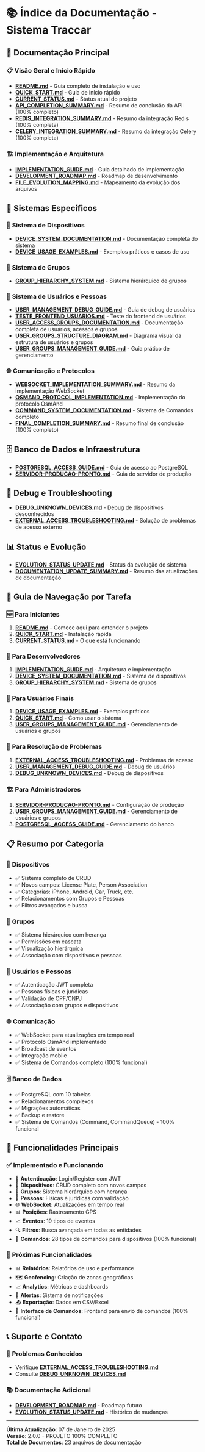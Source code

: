 # 📚 Índice da Documentação - Sistema Traccar

## 🎯 Documentação Principal

### 📋 **Visão Geral e Início Rápido**
- **[README.md](./README.md)** - Guia completo de instalação e uso
- **[QUICK_START.md](./QUICK_START.md)** - Guia de início rápido
- **[CURRENT_STATUS.md](./CURRENT_STATUS.md)** - Status atual do projeto
- **[API_COMPLETION_SUMMARY.md](./API_COMPLETION_SUMMARY.md)** - Resumo de conclusão da API (100% completo)
- **[REDIS_INTEGRATION_SUMMARY.md](./REDIS_INTEGRATION_SUMMARY.md)** - Resumo da integração Redis (100% completa)
- **[CELERY_INTEGRATION_SUMMARY.md](./CELERY_INTEGRATION_SUMMARY.md)** - Resumo da integração Celery (100% completa)

### 🏗️ **Implementação e Arquitetura**
- **[IMPLEMENTATION_GUIDE.md](./IMPLEMENTATION_GUIDE.md)** - Guia detalhado de implementação
- **[DEVELOPMENT_ROADMAP.md](./DEVELOPMENT_ROADMAP.md)** - Roadmap de desenvolvimento
- **[FILE_EVOLUTION_MAPPING.md](./FILE_EVOLUTION_MAPPING.md)** - Mapeamento da evolução dos arquivos

## 🔧 Sistemas Específicos

### 📱 **Sistema de Dispositivos**
- **[DEVICE_SYSTEM_DOCUMENTATION.md](./DEVICE_SYSTEM_DOCUMENTATION.md)** - Documentação completa do sistema
- **[DEVICE_USAGE_EXAMPLES.md](./DEVICE_USAGE_EXAMPLES.md)** - Exemplos práticos e casos de uso

### 👥 **Sistema de Grupos**
- **[GROUP_HIERARCHY_SYSTEM.md](./GROUP_HIERARCHY_SYSTEM.md)** - Sistema hierárquico de grupos

### 👤 **Sistema de Usuários e Pessoas**
- **[USER_MANAGEMENT_DEBUG_GUIDE.md](./USER_MANAGEMENT_DEBUG_GUIDE.md)** - Guia de debug de usuários
- **[TESTE_FRONTEND_USUARIOS.md](./TESTE_FRONTEND_USUARIOS.md)** - Teste do frontend de usuários
- **[USER_ACCESS_GROUPS_DOCUMENTATION.md](./USER_ACCESS_GROUPS_DOCUMENTATION.md)** - Documentação completa de usuários, acessos e grupos
- **[USER_GROUPS_STRUCTURE_DIAGRAM.md](./USER_GROUPS_STRUCTURE_DIAGRAM.md)** - Diagrama visual da estrutura de usuários e grupos
- **[USER_GROUPS_MANAGEMENT_GUIDE.md](./USER_GROUPS_MANAGEMENT_GUIDE.md)** - Guia prático de gerenciamento

### 🌐 **Comunicação e Protocolos**
- **[WEBSOCKET_IMPLEMENTATION_SUMMARY.md](./WEBSOCKET_IMPLEMENTATION_SUMMARY.md)** - Resumo da implementação WebSocket
- **[OSMAND_PROTOCOL_IMPLEMENTATION.md](./OSMAND_PROTOCOL_IMPLEMENTATION.md)** - Implementação do protocolo OsmAnd
- **[COMMAND_SYSTEM_DOCUMENTATION.md](./COMMAND_SYSTEM_DOCUMENTATION.md)** - Sistema de Comandos completo
- **[FINAL_COMPLETION_SUMMARY.md](./FINAL_COMPLETION_SUMMARY.md)** - Resumo final de conclusão (100% completo)

## 🗄️ **Banco de Dados e Infraestrutura**
- **[POSTGRESQL_ACCESS_GUIDE.md](./POSTGRESQL_ACCESS_GUIDE.md)** - Guia de acesso ao PostgreSQL
- **[SERVIDOR-PRODUCAO-PRONTO.md](./SERVIDOR-PRODUCAO-PRONTO.md)** - Guia do servidor de produção

## 🐛 **Debug e Troubleshooting**
- **[DEBUG_UNKNOWN_DEVICES.md](./DEBUG_UNKNOWN_DEVICES.md)** - Debug de dispositivos desconhecidos
- **[EXTERNAL_ACCESS_TROUBLESHOOTING.md](./EXTERNAL_ACCESS_TROUBLESHOOTING.md)** - Solução de problemas de acesso externo

## 📊 **Status e Evolução**
- **[EVOLUTION_STATUS_UPDATE.md](./EVOLUTION_STATUS_UPDATE.md)** - Status da evolução do sistema
- **[DOCUMENTATION_UPDATE_SUMMARY.md](./DOCUMENTATION_UPDATE_SUMMARY.md)** - Resumo das atualizações de documentação

## 🚀 **Guia de Navegação por Tarefa**

### 🆕 **Para Iniciantes**
1. **[README.md](./README.md)** - Comece aqui para entender o projeto
2. **[QUICK_START.md](./QUICK_START.md)** - Instalação rápida
3. **[CURRENT_STATUS.md](./CURRENT_STATUS.md)** - O que está funcionando

### 🔧 **Para Desenvolvedores**
1. **[IMPLEMENTATION_GUIDE.md](./IMPLEMENTATION_GUIDE.md)** - Arquitetura e implementação
2. **[DEVICE_SYSTEM_DOCUMENTATION.md](./DEVICE_SYSTEM_DOCUMENTATION.md)** - Sistema de dispositivos
3. **[GROUP_HIERARCHY_SYSTEM.md](./GROUP_HIERARCHY_SYSTEM.md)** - Sistema de grupos

### 🎯 **Para Usuários Finais**
1. **[DEVICE_USAGE_EXAMPLES.md](./DEVICE_USAGE_EXAMPLES.md)** - Exemplos práticos
2. **[QUICK_START.md](./QUICK_START.md)** - Como usar o sistema
3. **[USER_GROUPS_MANAGEMENT_GUIDE.md](./USER_GROUPS_MANAGEMENT_GUIDE.md)** - Gerenciamento de usuários e grupos

### 🐛 **Para Resolução de Problemas**
1. **[EXTERNAL_ACCESS_TROUBLESHOOTING.md](./EXTERNAL_ACCESS_TROUBLESHOOTING.md)** - Problemas de acesso
2. **[USER_MANAGEMENT_DEBUG_GUIDE.md](./USER_MANAGEMENT_DEBUG_GUIDE.md)** - Debug de usuários
3. **[DEBUG_UNKNOWN_DEVICES.md](./DEBUG_UNKNOWN_DEVICES.md)** - Debug de dispositivos

### 🏗️ **Para Administradores**
1. **[SERVIDOR-PRODUCAO-PRONTO.md](./SERVIDOR-PRODUCAO-PRONTO.md)** - Configuração de produção
2. **[USER_GROUPS_MANAGEMENT_GUIDE.md](./USER_GROUPS_MANAGEMENT_GUIDE.md)** - Gerenciamento de usuários e grupos
3. **[POSTGRESQL_ACCESS_GUIDE.md](./POSTGRESQL_ACCESS_GUIDE.md)** - Gerenciamento do banco

## 📋 **Resumo por Categoria**

### 📱 **Dispositivos**
- ✅ Sistema completo de CRUD
- ✅ Novos campos: License Plate, Person Association
- ✅ Categorias: iPhone, Android, Car, Truck, etc.
- ✅ Relacionamentos com Grupos e Pessoas
- ✅ Filtros avançados e busca

### 👥 **Grupos**
- ✅ Sistema hierárquico com herança
- ✅ Permissões em cascata
- ✅ Visualização hierárquica
- ✅ Associação com dispositivos e pessoas

### 👤 **Usuários e Pessoas**
- ✅ Autenticação JWT completa
- ✅ Pessoas físicas e jurídicas
- ✅ Validação de CPF/CNPJ
- ✅ Associação com grupos e dispositivos

### 🌐 **Comunicação**
- ✅ WebSocket para atualizações em tempo real
- ✅ Protocolo OsmAnd implementado
- ✅ Broadcast de eventos
- ✅ Integração mobile
- ✅ Sistema de Comandos completo (100% funcional)

### 🗄️ **Banco de Dados**
- ✅ PostgreSQL com 10 tabelas
- ✅ Relacionamentos complexos
- ✅ Migrações automáticas
- ✅ Backup e restore
- ✅ Sistema de Comandos (Command, CommandQueue) - 100% funcional

## 🎯 **Funcionalidades Principais**

### ✅ **Implementado e Funcionando**
- 🔐 **Autenticação**: Login/Register com JWT
- 📱 **Dispositivos**: CRUD completo com novos campos
- 👥 **Grupos**: Sistema hierárquico com herança
- 👤 **Pessoas**: Físicas e jurídicas com validação
- 🌐 **WebSocket**: Atualizações em tempo real
- 📊 **Posições**: Rastreamento GPS
- 📈 **Eventos**: 19 tipos de eventos
- 🔍 **Filtros**: Busca avançada em todas as entidades
- 🚀 **Comandos**: 28 tipos de comandos para dispositivos (100% funcional)

### 🚀 **Próximas Funcionalidades**
- 📊 **Relatórios**: Relatórios de uso e performance
- 🗺️ **Geofencing**: Criação de zonas geográficas
- 📈 **Analytics**: Métricas e dashboards
- 🔔 **Alertas**: Sistema de notificações
- 📤 **Exportação**: Dados em CSV/Excel
- 🎨 **Interface de Comandos**: Frontend para envio de comandos (100% funcional)

## 📞 **Suporte e Contato**

### 🐛 **Problemas Conhecidos**
- Verifique **[EXTERNAL_ACCESS_TROUBLESHOOTING.md](./EXTERNAL_ACCESS_TROUBLESHOOTING.md)**
- Consulte **[DEBUG_UNKNOWN_DEVICES.md](./DEBUG_UNKNOWN_DEVICES.md)**

### 📚 **Documentação Adicional**
- **[DEVELOPMENT_ROADMAP.md](./DEVELOPMENT_ROADMAP.md)** - Roadmap futuro
- **[EVOLUTION_STATUS_UPDATE.md](./EVOLUTION_STATUS_UPDATE.md)** - Histórico de mudanças

---

**Última Atualização**: 07 de Janeiro de 2025  
**Versão**: 2.0.0 - PROJETO 100% COMPLETO  
**Total de Documentos**: 23 arquivos de documentação
